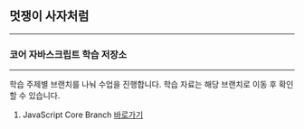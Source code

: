 ## 멋쟁이 사자처럼

---


### 코어 자바스크립트 학습 저장소

---
학습 주제별 브랜치를 나눠 수업을 진행합니다.
학습 자료는 해당 브랜치로 이동 후 확인할 수 있습니다.

1. JavaScript Core Branch [바로가기](www.naver.com)